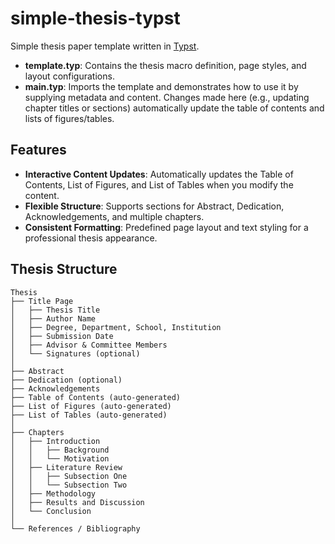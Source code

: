# simple-thesis-typst
Simple thesis paper template written in [Typst](https://typst.app/).

- **template.typ**: Contains the thesis macro definition, page styles, and layout configurations.
- **main.typ**: Imports the template and demonstrates how to use it by supplying metadata and content. Changes made here (e.g., updating chapter titles or sections) automatically update the table of contents and lists of figures/tables.

## Features

- **Interactive Content Updates**: Automatically updates the Table of Contents, List of Figures, and List of Tables when you modify the content.
- **Flexible Structure**: Supports sections for Abstract, Dedication, Acknowledgements, and multiple chapters.
- **Consistent Formatting**: Predefined page layout and text styling for a professional thesis appearance.

## Thesis Structure
```
Thesis
├── Title Page
│   ├── Thesis Title
│   ├── Author Name
│   ├── Degree, Department, School, Institution
│   ├── Submission Date
│   ├── Advisor & Committee Members
│   └── Signatures (optional)
│
├── Abstract
├── Dedication (optional)
├── Acknowledgements
├── Table of Contents (auto-generated)
├── List of Figures (auto-generated)
├── List of Tables (auto-generated)
│
├── Chapters
│   ├── Introduction
│   │   ├── Background
│   │   └── Motivation
│   ├── Literature Review
│   │   ├── Subsection One
│   │   └── Subsection Two
│   ├── Methodology
│   ├── Results and Discussion
│   └── Conclusion
│
└── References / Bibliography
```
